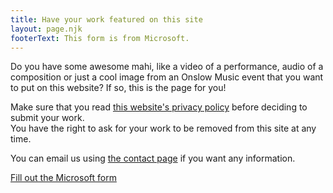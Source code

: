 ```yaml
---
title: Have your work featured on this site
layout: page.njk
footerText: This form is from Microsoft.
---
```

<div class="small-paragraphs"><p>Do you have some awesome mahi, like a video of a performance, audio of a composition or just a cool image from an Onslow Music event that you want to put on this website? If so, this is the page for you!</p><p>Make sure that you read <a href="/privacy-policy/">this website's privacy policy</a> before deciding to submit your work.<br>You have the right to ask for your work to be removed from this site at any time.</p><p>You can email us using <a href="/contact/">the contact page</a> if you want any information.</p><a class="cta-button" href="https://forms.office.com/r/gqNrSRMRC0" target="_blank">Fill out the Microsoft form</a></div>
